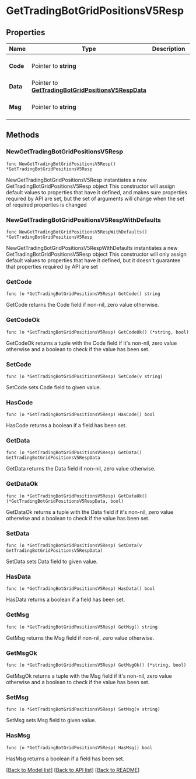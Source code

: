 # GetTradingBotGridPositionsV5Resp

## Properties

Name | Type | Description | Notes
------------ | ------------- | ------------- | -------------
**Code** | Pointer to **string** |  | [optional] [default to ""]
**Data** | Pointer to [**GetTradingBotGridPositionsV5RespData**](GetTradingBotGridPositionsV5RespData.md) |  | [optional] 
**Msg** | Pointer to **string** |  | [optional] [default to ""]

## Methods

### NewGetTradingBotGridPositionsV5Resp

`func NewGetTradingBotGridPositionsV5Resp() *GetTradingBotGridPositionsV5Resp`

NewGetTradingBotGridPositionsV5Resp instantiates a new GetTradingBotGridPositionsV5Resp object
This constructor will assign default values to properties that have it defined,
and makes sure properties required by API are set, but the set of arguments
will change when the set of required properties is changed

### NewGetTradingBotGridPositionsV5RespWithDefaults

`func NewGetTradingBotGridPositionsV5RespWithDefaults() *GetTradingBotGridPositionsV5Resp`

NewGetTradingBotGridPositionsV5RespWithDefaults instantiates a new GetTradingBotGridPositionsV5Resp object
This constructor will only assign default values to properties that have it defined,
but it doesn't guarantee that properties required by API are set

### GetCode

`func (o *GetTradingBotGridPositionsV5Resp) GetCode() string`

GetCode returns the Code field if non-nil, zero value otherwise.

### GetCodeOk

`func (o *GetTradingBotGridPositionsV5Resp) GetCodeOk() (*string, bool)`

GetCodeOk returns a tuple with the Code field if it's non-nil, zero value otherwise
and a boolean to check if the value has been set.

### SetCode

`func (o *GetTradingBotGridPositionsV5Resp) SetCode(v string)`

SetCode sets Code field to given value.

### HasCode

`func (o *GetTradingBotGridPositionsV5Resp) HasCode() bool`

HasCode returns a boolean if a field has been set.

### GetData

`func (o *GetTradingBotGridPositionsV5Resp) GetData() GetTradingBotGridPositionsV5RespData`

GetData returns the Data field if non-nil, zero value otherwise.

### GetDataOk

`func (o *GetTradingBotGridPositionsV5Resp) GetDataOk() (*GetTradingBotGridPositionsV5RespData, bool)`

GetDataOk returns a tuple with the Data field if it's non-nil, zero value otherwise
and a boolean to check if the value has been set.

### SetData

`func (o *GetTradingBotGridPositionsV5Resp) SetData(v GetTradingBotGridPositionsV5RespData)`

SetData sets Data field to given value.

### HasData

`func (o *GetTradingBotGridPositionsV5Resp) HasData() bool`

HasData returns a boolean if a field has been set.

### GetMsg

`func (o *GetTradingBotGridPositionsV5Resp) GetMsg() string`

GetMsg returns the Msg field if non-nil, zero value otherwise.

### GetMsgOk

`func (o *GetTradingBotGridPositionsV5Resp) GetMsgOk() (*string, bool)`

GetMsgOk returns a tuple with the Msg field if it's non-nil, zero value otherwise
and a boolean to check if the value has been set.

### SetMsg

`func (o *GetTradingBotGridPositionsV5Resp) SetMsg(v string)`

SetMsg sets Msg field to given value.

### HasMsg

`func (o *GetTradingBotGridPositionsV5Resp) HasMsg() bool`

HasMsg returns a boolean if a field has been set.


[[Back to Model list]](../README.md#documentation-for-models) [[Back to API list]](../README.md#documentation-for-api-endpoints) [[Back to README]](../README.md)


